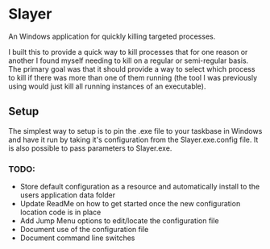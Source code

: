 Slayer
======

An Windows application for quickly killing targeted processes.

I built this to provide a quick way to kill processes that for one reason or another I found myself needing to kill on a regular or semi-regular basis. The primary goal was that it should provide a way to select which process to kill if there was more than one of them running (the tool I was previously using would just kill all running instances of an executable).

## Setup

The simplest way to setup is to pin the .exe file to your taskbase in Windows and have it run by taking it's configuration from the Slayer.exe.config file. It is also possible to pass parameters to Slayer.exe.


### TODO: 
* Store default configuration as a resource and automatically install to the users application data folder
* Update ReadMe on how to get started once the new configuration location code is in place
* Add Jump Menu options to edit/locate the configuration file
* Document use of the configuration file
* Document command line switches
